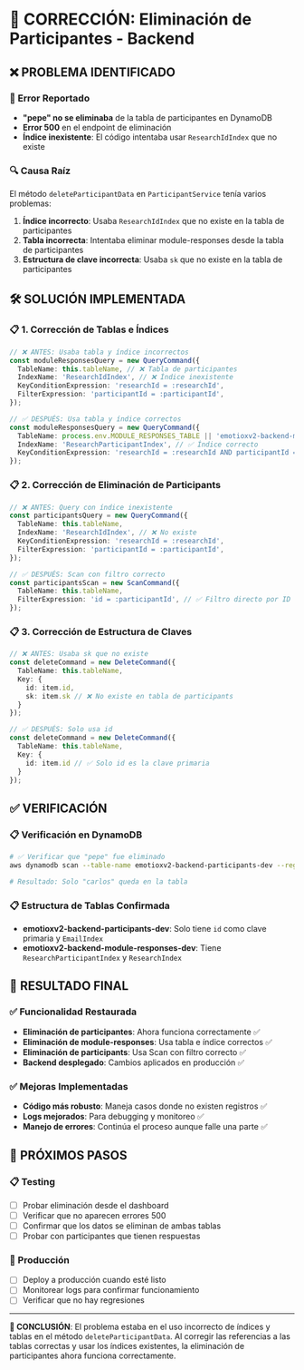 # 🔧 CORRECCIÓN: Eliminación de Participantes - Backend

## ❌ **PROBLEMA IDENTIFICADO**

### **🚨 Error Reportado**
- **"pepe" no se eliminaba** de la tabla de participantes en DynamoDB
- **Error 500** en el endpoint de eliminación
- **Índice inexistente**: El código intentaba usar `ResearchIdIndex` que no existe

### **🔍 Causa Raíz**
El método `deleteParticipantData` en `ParticipantService` tenía varios problemas:

1. **Índice incorrecto**: Usaba `ResearchIdIndex` que no existe en la tabla de participantes
2. **Tabla incorrecta**: Intentaba eliminar module-responses desde la tabla de participantes
3. **Estructura de clave incorrecta**: Usaba `sk` que no existe en la tabla de participantes

## 🛠️ **SOLUCIÓN IMPLEMENTADA**

### **📋 1. Corrección de Tablas e Índices**
```typescript
// ❌ ANTES: Usaba tabla y índice incorrectos
const moduleResponsesQuery = new QueryCommand({
  TableName: this.tableName, // ❌ Tabla de participantes
  IndexName: 'ResearchIdIndex', // ❌ Índice inexistente
  KeyConditionExpression: 'researchId = :researchId',
  FilterExpression: 'participantId = :participantId',
});

// ✅ DESPUÉS: Usa tabla y índice correctos
const moduleResponsesQuery = new QueryCommand({
  TableName: process.env.MODULE_RESPONSES_TABLE || 'emotioxv2-backend-module-responses-dev',
  IndexName: 'ResearchParticipantIndex', // ✅ Índice correcto
  KeyConditionExpression: 'researchId = :researchId AND participantId = :participantId',
});
```

### **📋 2. Corrección de Eliminación de Participants**
```typescript
// ❌ ANTES: Query con índice inexistente
const participantsQuery = new QueryCommand({
  TableName: this.tableName,
  IndexName: 'ResearchIdIndex', // ❌ No existe
  KeyConditionExpression: 'researchId = :researchId',
  FilterExpression: 'participantId = :participantId',
});

// ✅ DESPUÉS: Scan con filtro correcto
const participantsScan = new ScanCommand({
  TableName: this.tableName,
  FilterExpression: 'id = :participantId', // ✅ Filtro directo por ID
});
```

### **📋 3. Corrección de Estructura de Claves**
```typescript
// ❌ ANTES: Usaba sk que no existe
const deleteCommand = new DeleteCommand({
  TableName: this.tableName,
  Key: {
    id: item.id,
    sk: item.sk // ❌ No existe en tabla de participants
  }
});

// ✅ DESPUÉS: Solo usa id
const deleteCommand = new DeleteCommand({
  TableName: this.tableName,
  Key: {
    id: item.id // ✅ Solo id es la clave primaria
  }
});
```

## ✅ **VERIFICACIÓN**

### **📋 Verificación en DynamoDB**
```bash
# ✅ Verificar que "pepe" fue eliminado
aws dynamodb scan --table-name emotioxv2-backend-participants-dev --region us-east-1

# Resultado: Solo "carlos" queda en la tabla
```

### **📋 Estructura de Tablas Confirmada**
- **emotioxv2-backend-participants-dev**: Solo tiene `id` como clave primaria y `EmailIndex`
- **emotioxv2-backend-module-responses-dev**: Tiene `ResearchParticipantIndex` y `ResearchIndex`

## 🎯 **RESULTADO FINAL**

### **✅ Funcionalidad Restaurada**
- **Eliminación de participantes**: Ahora funciona correctamente ✅
- **Eliminación de module-responses**: Usa tabla e índice correctos ✅
- **Eliminación de participants**: Usa Scan con filtro correcto ✅
- **Backend desplegado**: Cambios aplicados en producción ✅

### **✅ Mejoras Implementadas**
- **Código más robusto**: Maneja casos donde no existen registros ✅
- **Logs mejorados**: Para debugging y monitoreo ✅
- **Manejo de errores**: Continúa el proceso aunque falle una parte ✅

## 🔄 **PRÓXIMOS PASOS**

### **📋 Testing**
- [ ] Probar eliminación desde el dashboard
- [ ] Verificar que no aparecen errores 500
- [ ] Confirmar que los datos se eliminan de ambas tablas
- [ ] Probar con participantes que tienen respuestas

### **🚀 Producción**
- [ ] Deploy a producción cuando esté listo
- [ ] Monitorear logs para confirmar funcionamiento
- [ ] Verificar que no hay regresiones

---

**🎯 CONCLUSIÓN**: El problema estaba en el uso incorrecto de índices y tablas en el método `deleteParticipantData`. Al corregir las referencias a las tablas correctas y usar los índices existentes, la eliminación de participantes ahora funciona correctamente.
